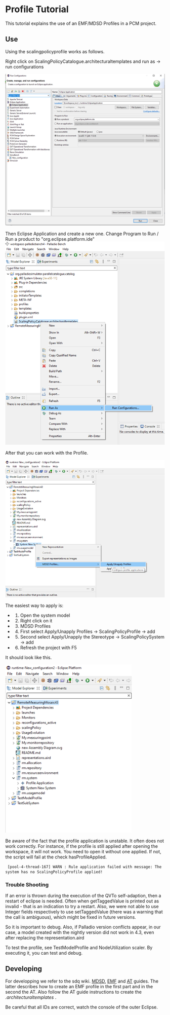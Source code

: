 # Profile Tutorial

This tutorial explains the use of an EMF/MDSD Profiles in a PCM project.

## Use
Using the scalingpolicyprofile works as follows. 

Right click on ScalingPolicyCatalogue.architecturaltemplates and run as -> run configurations

<img src="./ExeATInnerEclipse.png" width="800"/>

Then Eclipse Application and create a new one. Change Program to Run / Run a product to "org.eclipse.platform.ide"
<img src="./StepBeforeInner.png" width="600"/>


After that you can work with the Profile. 


<img src="./ApplyProfile.png" width="600"/>

The easiest way to apply is: 
- 1. Open the system model
- 2. Right click on it
- 3. MDSD Profiles
- 4. First select Apply/Unapply Profiles -> ScalingPolicyProfile -> add
- 5. Second select Apply/Unapply the Stereotype -> ScalingPolicySystem -> add
- 6. Refresh the project with F5
    
It should look like this. 

<img src="./ProfileApplied.PNG" width="400"/>

Be aware of the fact that the profile application is unstable. It often does not work correctly. 
For instance, if the profile is still applied after opening the workspace, it will not work. You need to open it without one applied. If not, the script will fail at the check hasProfileApplied. 
   ```
    [pool-4-thread-167] WARN : Rule application failed with message: The system has no ScalingPolicyProfile applied! 
   ```

### Trouble Shooting
If an error is thrown during the execution of the QVTo self-adaption, then a restart of eclipse is needed. 
Often when getTaggedValue is printed out as invalid - that is an indication to try a restart.
Also, we were not able to use Integer fields respectively to use setTaggedValue (there was a warning that the call is ambiguous), which might be fixed in future versions. 

So it is important to debug. Also, if Palladio version conflicts appear, in our case, a model created with the nightly version did not work in 4.3, even after replacing the representation.aird

To test the profile, see TestModelProfile and NodeUtilization scaler. By executing it, you can test and debug.

## Developing 
For developping we refer to the sdq wiki. [MDSD](https://sdqweb.ipd.kit.edu/wiki/MDSDProfiles), [EMF](https://sdqweb.ipd.kit.edu/wiki/EMF_Profile_Definition) and [AT](https://sdqweb.ipd.kit.edu/wiki/Architectural_Templates) guides. The latter describes how to create an EMF profile in the first part and in the second the AT. Also follow the AT guide instructions to create the _.architecturaltemplates_ . 


Be careful that all IDs are correct, watch the console of the outer Eclipse.




